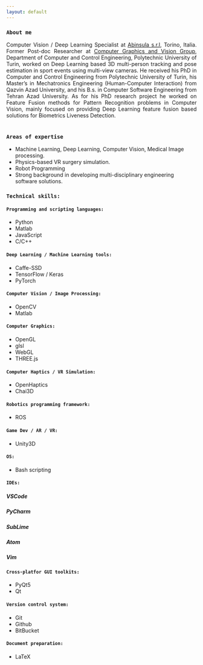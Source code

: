 ```yaml
---
layout: default
---
```



### `About me`
<div style="text-align: justify">
 Computer Vision / Deep Learning Specialist at <a href="https://abinsula.com/">Abinsula s.r.l</a>, Torino, Italia.
Former Post-doc Researcher at <a href="https://areeweb.polito.it/ricerca/cgvg/index.html">Computer Graphics and Vision Group</a>, Department of Computer and Control Engineering, Polytechnic University of Turin, worked on Deep Learning based 3D multi-person tracking and pose estimation in sport events using multi-view cameras.
He received his PhD in Computer and Control Engineering from Polytechnic University of Turin, his Master’s in Mechatronics Engineering (Human-Computer Interaction) from Qazvin Azad University, and his B.s. in Computer Software Engineering from Tehran Azad University.
As for his PhD research project he worked on Feature Fusion methods for Pattern Recognition problems in Computer Vision, mainly focused on providing Deep Learning feature fusion based solutions for Biometrics Liveness Detection.
 <br>
 <br>
</div>



### `Areas of expertise`
* Machine Learning, Deep Learning, Computer Vision, Medical Image processing.
* Physics-based VR surgery simulation. 
* Robot Programming 
* Strong background in developing multi-disciplinary engineering software solutions.



### `Technical skills:`
#### `Programming and scripting languages:`
* Python
* Matlab
* JavaScript
* C/C++

#### `Deep Learning / Machine Learning tools:`
* Caffe-SSD
* TensorFlow / Keras
* PyTorch

#### `Computer Vision / Image Processing:`
* OpenCV
* Matlab

#### `Computer Graphics:`
* OpenGL
* glsl
* WebGL
* THREE.js

#### `Computer Haptics / VR Simulation:`
* OpenHaptics
* Chai3D

#### `Robotics programming framework:`
* ROS

#### `Game Dev / AR / VR:`
* Unity3D

#### `OS:`
* Bash scripting

#### `IDEs:`
##### VSCode
##### PyCharm
##### SubLime
##### Atom
##### Vim

#### `Cross-platfor GUI toolkits:`
* PyQt5
* Qt

#### `Version control system:`
* Git
* Github
* BitBucket

#### `Document preparation:`
* LaTeX



